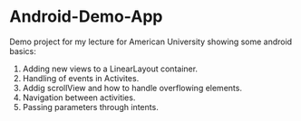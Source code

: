 # Android-Demo-App
Demo project for my lecture for American University showing some android basics:

1. Adding new views to a LinearLayout container.
2. Handling of events in Activites.
3. Addig scrollView and how to handle overflowing elements.
4. Navigation between activities.
5. Passing parameters through intents.
